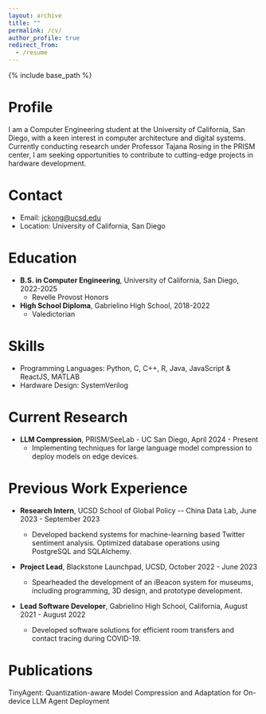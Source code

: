 ```yaml
---
layout: archive
title: ""
permalink: /cv/
author_profile: true
redirect_from:
  - /resume
---
```


{% include base_path %}

Profile
======
I am a Computer Engineering student at the University of California, San Diego, with a keen interest in computer architecture and digital systems. Currently conducting research under Professor Tajana Rosing in the PRISM center, I am seeking opportunities to contribute to cutting-edge projects in hardware development.

Contact
======
* Email: jckong@ucsd.edu
* Location: University of California, San Diego

Education
======
* **B.S. in Computer Engineering**, University of California, San Diego, 2022-2025
  * Revelle Provost Honors
* **High School Diploma**, Gabrielino High School, 2018-2022
  * Valedictorian

Skills
======
* Programming Languages: Python, C, C++, R, Java, JavaScript & ReactJS, MATLAB
* Hardware Design: SystemVerilog


Current Research
======
* **LLM Compression**, PRISM/SeeLab - UC San Diego, April 2024 - Present
  * Implementing techniques for large language model compression to deploy models on edge devices.

Previous Work Experience
======
* **Research Intern**, UCSD School of Global Policy -- China Data Lab, June 2023 - September 2023
  * Developed backend systems for machine-learning based Twitter sentiment analysis. Optimized database operations using PostgreSQL and SQLAlchemy.

* **Project Lead**, Blackstone Launchpad, UCSD, October 2022 - June 2023
  * Spearheaded the development of an iBeacon system for museums, including programming, 3D design, and prototype development.

* **Lead Software Developer**, Gabrielino High School, California, August 2021 - August 2022
  * Developed software solutions for efficient room transfers and contact tracing during COVID-19.


**Publications**
======
TinyAgent: Quantization-aware Model Compression and Adaptation for On-device LLM Agent Deployment